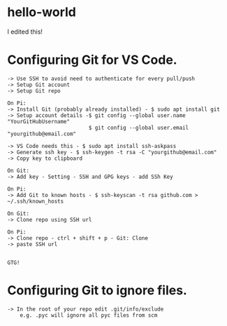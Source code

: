 # hello-world
I edited this!

# Configuring Git for VS Code.
    -> Use SSH to avoid need to authenticate for every pull/push
    -> Setup Git account
    -> Setup Git repo

    On Pi:
    -> Install Git (probably already installed) - $ sudo apt install git
    -> Setup account details -$ git config --global user.name "YourGitHubUsername"
                              $ git config --global user.email "yourgithub@email.com"

    -> VS Code needs this - $ sudo apt install ssh-askpass
    -> Generate ssh key - $ ssh-keygen -t rsa -C "yourgithub@email.com"
    -> Copy key to clipboard
    
    On Git:
    -> Add key - Setting - SSH and GPG keys - add SSh Key

    On Pi:
    -> Add Git to known hosts - $ ssh-keyscan -t rsa github.com > ~/.ssh/known_hosts

    On Git:
    -> Clone repo using SSH url

    On Pi:
    -> Clone repo - ctrl + shift + p - Git: Clone
    -> paste SSH url


    GTG!

# Configuring Git to ignore files.
    -> In the root of your repo edit .git/info/exclude
        e.g. .pyc will ignore all pyc files from scm